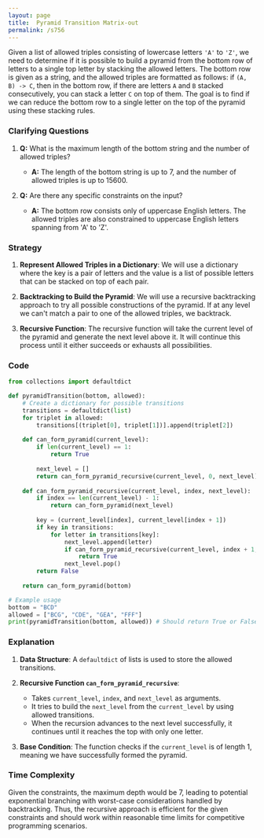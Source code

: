 ```yaml
---
layout: page
title:  Pyramid Transition Matrix-out
permalink: /s756
---
```


Given a list of allowed triples consisting of lowercase letters `'A'` to `'Z'`, we need to determine if it is possible to build a pyramid from the bottom row of letters to a single top letter by stacking the allowed letters. The bottom row is given as a string, and the allowed triples are formatted as follows: if `(A, B) -> C`, then in the bottom row, if there are letters `A` and `B` stacked consecutively, you can stack a letter `C` on top of them. The goal is to find if we can reduce the bottom row to a single letter on the top of the pyramid using these stacking rules.

### Clarifying Questions

1. **Q:** What is the maximum length of the bottom string and the number of allowed triples?
   - **A:** The length of the bottom string is up to 7, and the number of allowed triples is up to 15600.

2. **Q:** Are there any specific constraints on the input?
   - **A:** The bottom row consists only of uppercase English letters. The allowed triples are also constrained to uppercase English letters spanning from 'A' to 'Z'.

### Strategy

1. **Represent Allowed Triples in a Dictionary**: We will use a dictionary where the key is a pair of letters and the value is a list of possible letters that can be stacked on top of each pair.
   
2. **Backtracking to Build the Pyramid**: We will use a recursive backtracking approach to try all possible constructions of the pyramid. If at any level we can't match a pair to one of the allowed triples, we backtrack.

3. **Recursive Function**: The recursive function will take the current level of the pyramid and generate the next level above it. It will continue this process until it either succeeds or exhausts all possibilities.

### Code

```python
from collections import defaultdict

def pyramidTransition(bottom, allowed):
    # Create a dictionary for possible transitions
    transitions = defaultdict(list)
    for triplet in allowed:
        transitions[(triplet[0], triplet[1])].append(triplet[2])
    
    def can_form_pyramid(current_level):
        if len(current_level) == 1:
            return True
        
        next_level = []
        return can_form_pyramid_recursive(current_level, 0, next_level)
    
    def can_form_pyramid_recursive(current_level, index, next_level):
        if index == len(current_level) - 1:
            return can_form_pyramid(next_level)
        
        key = (current_level[index], current_level[index + 1])
        if key in transitions:
            for letter in transitions[key]:
                next_level.append(letter)
                if can_form_pyramid_recursive(current_level, index + 1, next_level):
                    return True
                next_level.pop()        
        return False
    
    return can_form_pyramid(bottom)

# Example usage
bottom = "BCD"
allowed = ["BCG", "CDE", "GEA", "FFF"]
print(pyramidTransition(bottom, allowed)) # Should return True or False
```

### Explanation

1. **Data Structure**: A `defaultdict` of lists is used to store the allowed transitions.

2. **Recursive Function `can_form_pyramid_recursive`**:
   - Takes `current_level`, `index`, and `next_level` as arguments.
   - It tries to build the `next_level` from the `current_level` by using allowed transitions.
   - When the recursion advances to the next level successfully, it continues until it reaches the top with only one letter.

3. **Base Condition**: The function checks if the `current_level` is of length 1, meaning we have successfully formed the pyramid.

### Time Complexity

Given the constraints, the maximum depth would be 7, leading to potential exponential branching with worst-case considerations handled by backtracking. Thus, the recursive approach is efficient for the given constraints and should work within reasonable time limits for competitive programming scenarios.